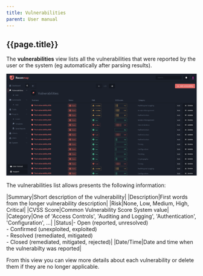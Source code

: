 ```yaml
---
title: Vulnerabilities
parent: User manual
---
```


## {{page.title}}

The **vulnerabilities** view lists all the vulnerabilities that were reported by the user or the system (eg automatically after parsing results).

![Vulnerabilities view](/images/screenshots/vulnerabilities.png)

The vulnerabilities list allows presents the following information:

|Summary|Short description of the vulnerability|
|Description|First words from the longer vulnerability description|
|Risk|None, Low, Medium, High, Critical|
|CVSS Score|Common Vulnerability Score System value|
|Category|One of 'Access Controls', 'Auditing and Logging', 'Authentication', 'Configuration', ...|
|Status|- Open (reported, unresolved)<br/>- Confirmed (unexploited, exploited)<br/>- Resolved (remediated, mitigated)<br/>- Closed (remediated, mitigated, rejected)|
|Date/Time|Date and time when the vulnerabilty was reported|

From this view you can view more details about each vulnerability or delete them if they are no longer applicable.